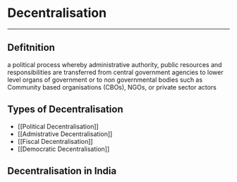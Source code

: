 # Decentralisation 
---

## Defitnition
a political process whereby administrative authority, public resources and responsibilities are transferred from central government agencies to lower level organs of government or to non governmental bodies such as Community based organisations (CBOs), NGOs, or private sector actors

## Types of Decentralisation
- [[Political Decentralisation]]
- [[Admistrative Decentralisation]]
- [[Fiscal Decentralisation]]
- [[Democratic Decentralisation]]


## Decentralisation in India
